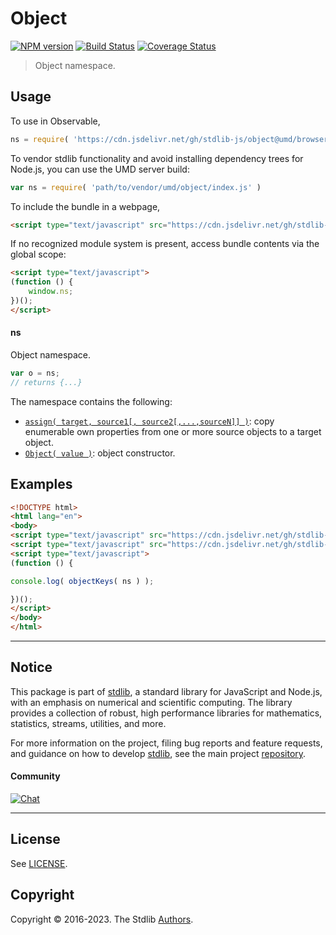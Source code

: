 <!--

@license Apache-2.0

Copyright (c) 2022 The Stdlib Authors.

Licensed under the Apache License, Version 2.0 (the "License");
you may not use this file except in compliance with the License.
You may obtain a copy of the License at

   http://www.apache.org/licenses/LICENSE-2.0

Unless required by applicable law or agreed to in writing, software
distributed under the License is distributed on an "AS IS" BASIS,
WITHOUT WARRANTIES OR CONDITIONS OF ANY KIND, either express or implied.
See the License for the specific language governing permissions and
limitations under the License.

-->

# Object

[![NPM version][npm-image]][npm-url] [![Build Status][test-image]][test-url] [![Coverage Status][coverage-image]][coverage-url] <!-- [![dependencies][dependencies-image]][dependencies-url] -->

> Object namespace.



<section class="usage">

## Usage

To use in Observable,

```javascript
ns = require( 'https://cdn.jsdelivr.net/gh/stdlib-js/object@umd/browser.js' )
```

To vendor stdlib functionality and avoid installing dependency trees for Node.js, you can use the UMD server build:

```javascript
var ns = require( 'path/to/vendor/umd/object/index.js' )
```

To include the bundle in a webpage,

```html
<script type="text/javascript" src="https://cdn.jsdelivr.net/gh/stdlib-js/object@umd/browser.js"></script>
```

If no recognized module system is present, access bundle contents via the global scope:

```html
<script type="text/javascript">
(function () {
    window.ns;
})();
</script>
```

#### ns

Object namespace.

```javascript
var o = ns;
// returns {...}
```

The namespace contains the following:

<!-- <toc pattern="*"> -->

<div class="namespace-toc">

-   <span class="signature">[`assign( target, source1[, source2[,...,sourceN]] )`][@stdlib/object/assign]</span><span class="delimiter">: </span><span class="description">copy enumerable own properties from one or more source objects to a target object.</span>
-   <span class="signature">[`Object( value )`][@stdlib/object/ctor]</span><span class="delimiter">: </span><span class="description">object constructor.</span>

</div>

<!-- </toc> -->

</section>

<!-- /.usage -->

<section class="examples">

## Examples

<!-- TODO: better examples -->

<!-- eslint no-undef: "error" -->

```html
<!DOCTYPE html>
<html lang="en">
<body>
<script type="text/javascript" src="https://cdn.jsdelivr.net/gh/stdlib-js/utils/keys@umd/browser.js"></script>
<script type="text/javascript" src="https://cdn.jsdelivr.net/gh/stdlib-js/object@umd/browser.js"></script>
<script type="text/javascript">
(function () {

console.log( objectKeys( ns ) );

})();
</script>
</body>
</html>
```

</section>

<!-- /.examples -->

<!-- Section for related `stdlib` packages. Do not manually edit this section, as it is automatically populated. -->

<section class="related">

</section>

<!-- /.related -->

<!-- Section for all links. Make sure to keep an empty line after the `section` element and another before the `/section` close. -->


<section class="main-repo" >

* * *

## Notice

This package is part of [stdlib][stdlib], a standard library for JavaScript and Node.js, with an emphasis on numerical and scientific computing. The library provides a collection of robust, high performance libraries for mathematics, statistics, streams, utilities, and more.

For more information on the project, filing bug reports and feature requests, and guidance on how to develop [stdlib][stdlib], see the main project [repository][stdlib].

#### Community

[![Chat][chat-image]][chat-url]

---

## License

See [LICENSE][stdlib-license].


## Copyright

Copyright &copy; 2016-2023. The Stdlib [Authors][stdlib-authors].

</section>

<!-- /.stdlib -->

<!-- Section for all links. Make sure to keep an empty line after the `section` element and another before the `/section` close. -->

<section class="links">

[npm-image]: http://img.shields.io/npm/v/@stdlib/object.svg
[npm-url]: https://npmjs.org/package/@stdlib/object

[test-image]: https://github.com/stdlib-js/object/actions/workflows/test.yml/badge.svg?branch=main
[test-url]: https://github.com/stdlib-js/object/actions/workflows/test.yml?query=branch:main

[coverage-image]: https://img.shields.io/codecov/c/github/stdlib-js/object/main.svg
[coverage-url]: https://codecov.io/github/stdlib-js/object?branch=main

<!--

[dependencies-image]: https://img.shields.io/david/stdlib-js/object.svg
[dependencies-url]: https://david-dm.org/stdlib-js/object/main

-->

[chat-image]: https://img.shields.io/gitter/room/stdlib-js/stdlib.svg
[chat-url]: https://app.gitter.im/#/room/#stdlib-js_stdlib:gitter.im

[stdlib]: https://github.com/stdlib-js/stdlib

[stdlib-authors]: https://github.com/stdlib-js/stdlib/graphs/contributors

[umd]: https://github.com/umdjs/umd
[es-module]: https://developer.mozilla.org/en-US/docs/Web/JavaScript/Guide/Modules

[deno-url]: https://github.com/stdlib-js/object/tree/deno
[umd-url]: https://github.com/stdlib-js/object/tree/umd
[esm-url]: https://github.com/stdlib-js/object/tree/esm
[branches-url]: https://github.com/stdlib-js/object/blob/main/branches.md

[stdlib-license]: https://raw.githubusercontent.com/stdlib-js/object/main/LICENSE

<!-- <toc-links> -->

[@stdlib/object/assign]: https://github.com/stdlib-js/object/tree/main/assign

[@stdlib/object/ctor]: https://github.com/stdlib-js/object/tree/main/ctor

<!-- </toc-links> -->

</section>

<!-- /.links -->

